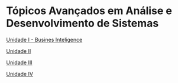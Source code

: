 # Tópicos Avançados em Análise e Desenvolvimento de Sistemas

[Unidade I - Busines Inteligence](Unidade%20I%20-%20Busines%20%20Inteligence.md)

[Unidade II](To%CC%81picos%20Avanc%CC%A7ados%20em%20Ana%CC%81lise%20e%20Desenvolvimento%20%201b7f2c1d02e080d1b35de2332e27c7d4/Unidade%20II%201cbf2c1d02e0807d8e35fb3362345f67.md)

[Unidade III](To%CC%81picos%20Avanc%CC%A7ados%20em%20Ana%CC%81lise%20e%20Desenvolvimento%20%201b7f2c1d02e080d1b35de2332e27c7d4/Unidade%20III%201cbf2c1d02e0808aa8d2d4d2ebd54e79.md)

[Unidade IV](To%CC%81picos%20Avanc%CC%A7ados%20em%20Ana%CC%81lise%20e%20Desenvolvimento%20%201b7f2c1d02e080d1b35de2332e27c7d4/Unidade%20IV%201cbf2c1d02e080dd9ea7ca26e21cd536.md)